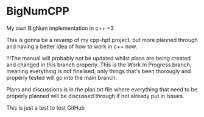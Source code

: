 # BigNumCPP
My own BigNum implementation in c++ <3

This is gonna be a revamp of my cpp-hpf project, but more planned through and having a better idea of how to work in c++ now.

!!!The manual will probably not be updated whilst plans are being created and changed in this branch properly.
This is the Work In Progress branch, meaning everything is not finalised, only things that's been thorougly and properly tested will go into the main branch.

Plans and discussions is in the plan.txt file where everything that need to be properly planned will be discussed through if not already put in Issues.

This is just a test to test GitHub
